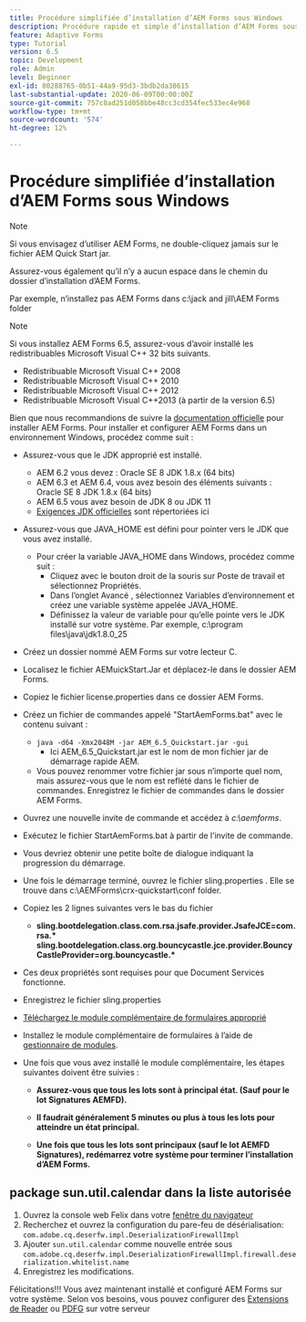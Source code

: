 ```yaml
---
title: Procédure simplifiée d’installation d’AEM Forms sous Windows
description: Procédure rapide et simple d’installation d’AEM Forms sous Windows
feature: Adaptive Forms
type: Tutorial
version: 6.5
topic: Development
role: Admin
level: Beginner
exl-id: 80288765-0b51-44a9-95d3-3bdb2da38615
last-substantial-update: 2020-06-09T00:00:00Z
source-git-commit: 757c8ad251d058bbe48cc3cd354fec533ec4e968
workflow-type: tm+mt
source-wordcount: '574'
ht-degree: 12%

---
```


# Procédure simplifiée d’installation d’AEM Forms sous Windows

>[!NOTE]
>
>Si vous envisagez d’utiliser AEM Forms, ne double-cliquez jamais sur le fichier AEM Quick Start jar.
>
>Assurez-vous également qu’il n’y a aucun espace dans le chemin du dossier d’installation d’AEM Forms.
>
>Par exemple, n’installez pas AEM Forms dans c:\jack and jill\AEM Forms folder

>[!NOTE]
>
>Si vous installez AEM Forms 6.5, assurez-vous d’avoir installé les redistribuables Microsoft Visual C++ 32 bits suivants.
>
>* Redistribuable Microsoft Visual C++ 2008
>* Redistribuable Microsoft Visual C++ 2010
>* Redistribuable Microsoft Visual C++ 2012
>* Redistribuable Microsoft Visual C++2013 (à partir de la version 6.5)


Bien que nous recommandions de suivre la [documentation officielle](https://helpx.adobe.com/fr/experience-manager/6-3/forms/using/installing-configuring-aem-forms-osgi.html) pour installer AEM Forms. Pour installer et configurer AEM Forms dans un environnement Windows, procédez comme suit :

* Assurez-vous que le JDK approprié est installé.
   * AEM 6.2 vous devez : Oracle SE 8 JDK 1.8.x (64 bits)
   * AEM 6.3 et AEM 6.4, vous avez besoin des éléments suivants : Oracle SE 8 JDK 1.8.x (64 bits)
   * AEM 6.5 vous avez besoin de JDK 8 ou JDK 11
   * [Exigences JDK officielles](https://experienceleague.adobe.com/docs/experience-manager-65/deploying/introduction/technical-requirements.html?lang=en) sont répertoriées ici
* Assurez-vous que JAVA_HOME est défini pour pointer vers le JDK que vous avez installé.
   * Pour créer la variable JAVA_HOME dans Windows, procédez comme suit :
      * Cliquez avec le bouton droit de la souris sur Poste de travail et sélectionnez Propriétés.
      * Dans l’onglet Avancé , sélectionnez Variables d’environnement et créez une variable système appelée JAVA_HOME.
      * Définissez la valeur de variable pour qu’elle pointe vers le JDK installé sur votre système. Par exemple, c:\program files\java\jdk1.8.0_25

* Créez un dossier nommé AEM Forms sur votre lecteur C.
* Localisez le fichier AEMuickStart.Jar et déplacez-le dans le dossier AEM Forms.
* Copiez le fichier license.properties dans ce dossier AEM Forms.
* Créez un fichier de commandes appelé &quot;StartAemForms.bat&quot; avec le contenu suivant :
   * `java -d64 -Xmx2048M -jar AEM_6.5_Quickstart.jar -gui`
      * Ici AEM_6.5_Quickstart.jar est le nom de mon fichier jar de démarrage rapide AEM.
   * Vous pouvez renommer votre fichier jar sous n’importe quel nom, mais assurez-vous que le nom est reflété dans le fichier de commandes. Enregistrez le fichier de commandes dans le dossier AEM Forms.

* Ouvrez une nouvelle invite de commande et accédez à _c:\aemforms_.

* Exécutez le fichier StartAemForms.bat à partir de l’invite de commande.

* Vous devriez obtenir une petite boîte de dialogue indiquant la progression du démarrage.

* Une fois le démarrage terminé, ouvrez le fichier sling.properties . Elle se trouve dans c:\AEMForms\crx-quickstart\conf folder.

* Copiez les 2 lignes suivantes vers le bas du fichier
   * **sling.bootdelegation.class.com.rsa.jsafe.provider.JsafeJCE=com.rsa.&#42;** **sling.bootdelegation.class.org.bouncycastle.jce.provider.BouncyCastleProvider=org.bouncycastle.&#42;**
* Ces deux propriétés sont requises pour que Document Services fonctionne.
* Enregistrez le fichier sling.properties
* [Téléchargez le module complémentaire de formulaires approprié](https://experienceleague.adobe.com/docs/experience-manager-release-information/aem-release-updates/forms-updates/aem-forms-releases.html?lang=fr)
* Installez le module complémentaire de formulaires à l’aide de [gestionnaire de modules](http://localhost:4502/crx/packmgr/index.jsp).
* Une fois que vous avez installé le module complémentaire, les étapes suivantes doivent être suivies :

   * **Assurez-vous que tous les lots sont à principal état. (Sauf pour le lot Signatures AEMFD).**
   * **Il faudrait généralement 5 minutes ou plus à tous les lots pour atteindre un état principal.**

   * **Une fois que tous les lots sont principaux (sauf le lot AEMFD Signatures), redémarrez votre système pour terminer l’installation d’AEM Forms.**

## package sun.util.calendar dans la liste autorisée

1. Ouvrez la console web Felix dans votre [fenêtre du navigateur](http://localhost:4502/system/console/configMgr)
1. Recherchez et ouvrez la configuration du pare-feu de désérialisation: `com.adobe.cq.deserfw.impl.DeserializationFirewallImpl`
1. Ajouter `sun.util.calendar` comme nouvelle entrée sous `com.adobe.cq.deserfw.impl.DeserializationFirewallImpl.firewall.deserialization.whitelist.name`
1. Enregistrez les modifications.

Félicitations!!! Vous avez maintenant installé et configuré AEM Forms sur votre système.
Selon vos besoins, vous pouvez configurer des  [Extensions de Reader](https://experienceleague.adobe.com/docs/experience-manager-learn/forms/document-services/configuring-reader-extension-osgi.html) ou [ PDFG](https://experienceleague.adobe.com/docs/experience-manager-65/forms/install-aem-forms/osgi-installation/install-configure-document-services.html) sur votre serveur
